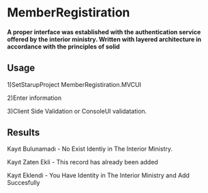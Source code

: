 # MemberRegistiration
<h4>A proper interface was established with the authentication service offered by the interior ministry.
Written with layered architecture in accordance with the principles of solid</h4>

Usage
-------

1)SetStarupProject MemberRegistiration.MVCUI

2)Enter information

3)Client Side Validation or ConsoleUI validatation.

Results
-------

<p>Kayıt Bulunamadı - No Exist Identiy in The Interior Ministry.</p>
<p>Kayıt Zaten Ekli - This record has already been added </p>
<p>Kayıt Eklendi - You Have Identity in The Interior Ministry and Add Succesfully</p>
